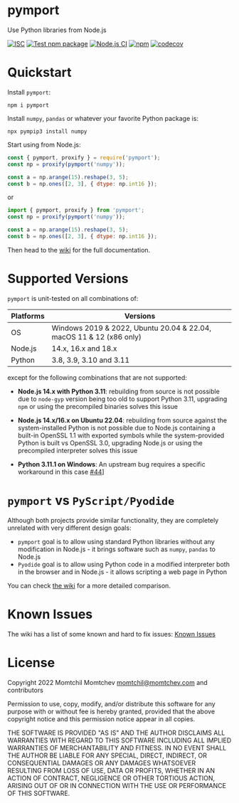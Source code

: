 # pymport

Use Python libraries from Node.js

[![ISC](https://img.shields.io/github/license/mmomtchev/pymport)](https://github.com/mmomtchev/pymport/blob/main/LICENSE)
[![Test npm package](https://github.com/mmomtchev/pymport/actions/workflows/test-package.yml/badge.svg)](https://github.com/mmomtchev/pymport/actions/workflows/test-package.yml)
[![Node.js CI](https://github.com/mmomtchev/pymport/actions/workflows/test-dev.yml/badge.svg)](https://github.com/mmomtchev/pymport/actions/workflows/test-dev.yml)
[![npm](https://img.shields.io/npm/v/pymport)](https://www.npmjs.com/package/pymport)
[![codecov](https://codecov.io/gh/mmomtchev/pymport/branch/main/graph/badge.svg?token=pNeJl1Zhmw)](https://codecov.io/gh/mmomtchev/pymport)

# Quickstart

Install `pymport`:
```shell
npm i pymport
```

Install `numpy`, `pandas` or whatever your favorite Python package is:
```shell
npx pympip3 install numpy
```

Start using from Node.js:
```js
const { pymport, proxify } = require('pymport');
const np = proxify(pymport('numpy'));

const a = np.arange(15).reshape(3, 5);
const b = np.ones([2, 3], { dtype: np.int16 });
```

or

```js
import { pymport, proxify } from 'pymport';
const np = proxify(pymport('numpy'));

const a = np.arange(15).reshape(3, 5);
const b = np.ones([2, 3], { dtype: np.int16 });
```

Then head to the [wiki](https://github.com/mmomtchev/pymport/wiki) for the full documentation.

# Supported Versions

`pymport` is unit-tested on all combinations of:

| Platforms | Versions                                                 |
| --------- | -------------------------------------------------------- |
| OS        | Windows 2019 & 2022, Ubuntu 20.04 & 22.04, macOS 11 & 12 (x86 only) |
| Node.js   | 14.x, 16.x and 18.x                                      |
| Python    | 3.8, 3.9, 3.10 and 3.11                                  |

except for the following combinations that are not supported:

* **Node.js 14.x with Python 3.11**: rebuilding from source is not possible due to `node-gyp` version being too old to support Python 3.11, upgrading `npm` or using the precompiled binaries solves this issue

* **Node.js 14.x/16.x on Ubuntu 22.04**: rebuilding from source against the system-installed Python is not possible due to Node.js containing a built-in OpenSSL 1.1 with exported symbols while the system-provided Python is built vs OpenSSL 3.0, upgrading Node.js or using the precompiled interpreter solves this issue

* **Python 3.11.1 on Windows**: An upstream bug requires a specific workaround in this case [#44](https://github.com/mmomtchev/pymport/issues/44)]

# `pymport` vs `PyScript/Pyodide`

Although both projects provide similar functionality, they are completely unrelated with very different design goals:
* `pymport` goal is to allow using standard Python libraries without any modification in Node.js - it brings software such as  `numpy`, `pandas` to Node.js
* `Pyodide` goal is to allow using Python code in a modified interpreter both in the browser and in Node.js - it allows scripting a web page in Python

You can check [the wiki](https://github.com/mmomtchev/pymport/wiki/vs-Pyodide) for a more detailed comparison.

# Known Issues

The wiki has a list of some known and hard to fix issues:
[Known Issues](https://github.com/mmomtchev/pymport/wiki#known-issues)

# License

Copyright 2022 Momtchil Momtchev <momtchil@momtchev.com> and contributors

Permission to use, copy, modify, and/or distribute this software for any purpose with or without fee is hereby granted, provided that the above copyright notice and this permission notice appear in all copies.

THE SOFTWARE IS PROVIDED "AS IS" AND THE AUTHOR DISCLAIMS ALL WARRANTIES WITH REGARD TO THIS SOFTWARE INCLUDING ALL IMPLIED WARRANTIES OF MERCHANTABILITY AND FITNESS. IN NO EVENT SHALL THE AUTHOR BE LIABLE FOR ANY SPECIAL, DIRECT, INDIRECT, OR CONSEQUENTIAL DAMAGES OR ANY DAMAGES WHATSOEVER RESULTING FROM LOSS OF USE, DATA OR PROFITS, WHETHER IN AN ACTION OF CONTRACT, NEGLIGENCE OR OTHER TORTIOUS ACTION, ARISING OUT OF OR IN CONNECTION WITH THE USE OR PERFORMANCE OF THIS SOFTWARE.
